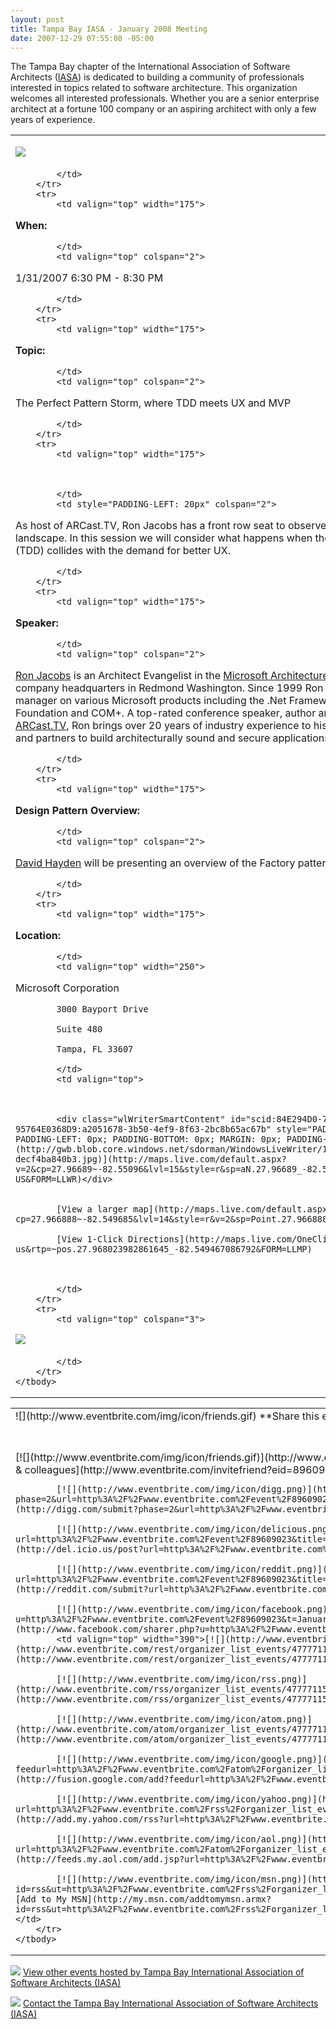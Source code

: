 ```yaml
---
layout: post
title: Tampa Bay IASA - January 2008 Meeting
date: 2007-12-29 07:55:08 -05:00
---
```


 The Tampa Bay chapter of the International Association of Software Architects ([IASA](http://www.iasahome.org/web/home/home)) is dedicated to building a community of professionals interested in topics related to software architecture. This organization welcomes all interested professionals. Whether you are a senior enterprise architect at a fortune 100 company or an aspiring architect with only a few years of experience.  


<table cellspacing="0" cellpadding="2" width="740" border="0">
    <tbody>
        <tr>
            <td valign="top" colspan="3">
            

[![](http://www.eventbrite.com/img/button/register_blue.gif)](http://www.eventbrite.com/event/89609023/sdorman)   


            </td>
        </tr>
        <tr>
            <td valign="top" width="175">
            

**When:**

            </td>
            <td valign="top" colspan="2">
            

1/31/2007 6:30 PM - 8:30 PM

            </td>
        </tr>
        <tr>
            <td valign="top" width="175">
            

**Topic:**

            </td>
            <td valign="top" colspan="2">
            

The Perfect Pattern Storm, where TDD meets UX and MVP

            </td>
        </tr>
        <tr>
            <td valign="top" width="175">
            


            </td>
            <td style="PADDING-LEFT: 20px" colspan="2">
            

As host of ARCast.TV, Ron Jacobs has a front row seat to observe the constantly shifting architectural landscape. In this session we will consider what happens when the force of test driven development (TDD) collides with the demand for better UX.

            </td>
        </tr>
        <tr>
            <td valign="top" width="175">
            

**Speaker:**

            </td>
            <td valign="top" colspan="2">
            

[Ron Jacobs](http://www.ronjacobs.com) is an Architect Evangelist in the [Microsoft Architecture Strategy group](http://msdn.microsoft.com/architecture) based at the company headquarters in Redmond Washington. Since 1999 Ron has been a product and program manager on various Microsoft products including the .Net Framework, Windows Communication Foundation and COM+. A top-rated conference speaker, author and host of the podcast show [ARCast.TV](http://www.arcast.tv), Ron brings over 20 years of industry experience to his role of helping Microsoft customers and partners to build architecturally sound and secure applications.

            </td>
        </tr>
        <tr>
            <td valign="top" width="175">
            

**Design Pattern Overview:**

            </td>
            <td valign="top" colspan="2">
            

[David Hayden](http://www.davidhayden.com/) will be presenting an overview of the Factory pattern.

            </td>
        </tr>
        <tr>
            <td valign="top" width="175">
            

**Location:**

            </td>
            <td valign="top" width="250">
            

Microsoft Corporation   

            3000 Bayport Drive   

            Suite 480   

            Tampa, FL 33607 

            </td>
            <td valign="top">
            


            <div class="wlWriterSmartContent" id="scid:84E294D0-71C9-4bd0-A0FE-95764E0368D9:a2051678-3b50-4ef9-8f63-2bc8b65ac67b" style="PADDING-RIGHT: 0px; DISPLAY: inline; PADDING-LEFT: 0px; PADDING-BOTTOM: 0px; MARGIN: 0px; PADDING-TOP: 0px">[![Map image](http://gwb.blob.core.windows.net/sdorman/WindowsLiveWriter/1ba0336ad314_14C3C/map-decf4ba840b3.jpg)](http://maps.live.com/default.aspx?v=2&cp=27.96689~-82.55096&lvl=15&style=r&sp=aN.27.96689_-82.54947_Microsoft%2520Office_&mkt=en-US&FORM=LLWR)</div>
              

            [View a larger map](http://maps.live.com/default.aspx?cp=27.966888~-82.549685&lvl=14&style=r&v=2&sp=Point.27.966888_-82.549685_Microsoft+Corp)   

            [View 1-Click Directions](http://maps.live.com/OneClickDirections.aspx?mkt=en-us&rtp=~pos.27.968023982861645_-82.549467086792&FORM=LLMP)
            


            </td>
        </tr>
        <tr>
            <td valign="top" colspan="3">
            

[![](http://www.eventbrite.com/img/button/register_blue.gif)](http://www.eventbrite.com/event/89609023/sdorman)   


            </td>
        </tr>
    </tbody>
</table>
<table cellspacing="0" cellpadding="2" width="680" border="0">
    <tbody>
        <tr>
            <td valign="top" width="304">![](http://www.eventbrite.com/img/icon/friends.gif) **Share this event**</td>
            <td valign="top" width="374">![](http://www.eventbrite.com/img/icon/rss.png) **Subscribe to future event notifications**</td>
        </tr>
        <tr>
            <td valign="top" width="329">[![](http://www.eventbrite.com/img/icon/friends.gif)](http://www.eventbrite.com/invitefriend?eid=89609023) [Email to friends & colleagues](http://www.eventbrite.com/invitefriend?eid=89609023)   

            [![](http://www.eventbrite.com/img/icon/digg.png)](http://digg.com/submit?phase=2&url=http%3A%2F%2Fwww.eventbrite.com%2Fevent%2F89609023&title=January+2008+Meeting) [Digg it](http://digg.com/submit?phase=2&url=http%3A%2F%2Fwww.eventbrite.com%2Fevent%2F89609023&title=January+2008+Meeting)   

            [![](http://www.eventbrite.com/img/icon/delicious.png)](http://del.icio.us/post?url=http%3A%2F%2Fwww.eventbrite.com%2Fevent%2F89609023&title=January+2008+Meeting) [Add to del.icio.us](http://del.icio.us/post?url=http%3A%2F%2Fwww.eventbrite.com%2Fevent%2F89609023&title=January+2008+Meeting)   

            [![](http://www.eventbrite.com/img/icon/reddit.png)](http://reddit.com/submit?url=http%3A%2F%2Fwww.eventbrite.com%2Fevent%2F89609023&title=January+2008+Meeting) [Add to reddit](http://reddit.com/submit?url=http%3A%2F%2Fwww.eventbrite.com%2Fevent%2F89609023&title=January+2008+Meeting)   

            [![](http://www.eventbrite.com/img/icon/facebook.png)](http://www.facebook.com/sharer.php?u=http%3A%2F%2Fwww.eventbrite.com%2Fevent%2F89609023&t=January+2008+Meeting) [Add to Facebook](http://www.facebook.com/sharer.php?u=http%3A%2F%2Fwww.eventbrite.com%2Fevent%2F89609023&t=January+2008+Meeting)</td>
            <td valign="top" width="390">[![](http://www.eventbrite.com/img/icon/xml_icon.gif)](http://www.eventbrite.com/rest/organizer_list_events/47777115) [View XML Feed](http://www.eventbrite.com/rest/organizer_list_events/47777115)   

            [![](http://www.eventbrite.com/img/icon/rss.png)](http://www.eventbrite.com/rss/organizer_list_events/47777115) [Subscribe to RSS Feed](http://www.eventbrite.com/rss/organizer_list_events/47777115)   

            [![](http://www.eventbrite.com/img/icon/atom.png)](http://www.eventbrite.com/atom/organizer_list_events/47777115) [Subscribe to Atom Feed](http://www.eventbrite.com/atom/organizer_list_events/47777115)   

            [![](http://www.eventbrite.com/img/icon/google.png)](http://fusion.google.com/add?feedurl=http%3A%2F%2Fwww.eventbrite.com%2Fatom%2Forganizer_list_events%2F47777115) [Add to Google](http://fusion.google.com/add?feedurl=http%3A%2F%2Fwww.eventbrite.com%2Fatom%2Forganizer_list_events%2F47777115)   

            [![](http://www.eventbrite.com/img/icon/yahoo.png)](http://add.my.yahoo.com/rss?url=http%3A%2F%2Fwww.eventbrite.com%2Frss%2Forganizer_list_events%2F47777115) [Add to My Yahoo!](http://add.my.yahoo.com/rss?url=http%3A%2F%2Fwww.eventbrite.com%2Frss%2Forganizer_list_events%2F47777115)   

            [![](http://www.eventbrite.com/img/icon/aol.png)](http://feeds.my.aol.com/add.jsp?url=http%3A%2F%2Fwww.eventbrite.com%2Fatom%2Forganizer_list_events%2F47777115) [Add to My AOL](http://feeds.my.aol.com/add.jsp?url=http%3A%2F%2Fwww.eventbrite.com%2Fatom%2Forganizer_list_events%2F47777115)   

            [![](http://www.eventbrite.com/img/icon/msn.png)](http://my.msn.com/addtomymsn.armx?id=rss&ut=http%3A%2F%2Fwww.eventbrite.com%2Frss%2Forganizer_list_events%2F47777115&ru=http%3A%2F%2Fwww.eventbrite.com) [Add to My MSN](http://my.msn.com/addtomymsn.armx?id=rss&ut=http%3A%2F%2Fwww.eventbrite.com%2Frss%2Forganizer_list_events%2F47777115&ru=http%3A%2F%2Fwww.eventbrite.com) </td>
        </tr>
    </tbody>
</table>


[![](http://www.eventbrite.com/img/icon/calendar2.gif)](http://www.eventbrite.com/org/47777115?s=885210) [View other events hosted by Tampa Bay International Association of Software Architects (IASA)](http://www.eventbrite.com/org/47777115?s=885210)   

[![](http://www.eventbrite.com/img/icon/contact.gif)](http://www.eventbrite.com/contactorganizer?eid=89609023) [Contact the Tampa Bay International Association of Software Architects (IASA)](http://www.eventbrite.com/contactorganizer?eid=89609023)
